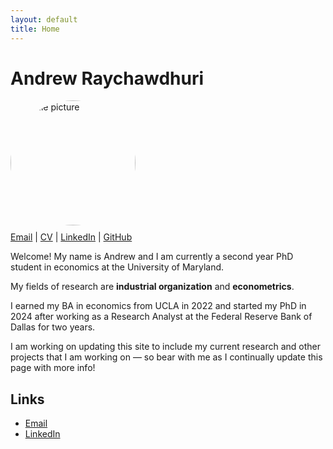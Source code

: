 ```yaml
---
layout: default
title: Home
---
```


# Andrew Raychawdhuri

<img src="/assets/img/prof.png" alt="Profile picture" width="200" style="border-radius:50%;">

<div style="margin-top:10px;">
  <a href="mailto:andrew.raychawdhuri@gmail.com">Email</a> |
  <a href="/files/cv.pdf">CV</a> |
  <a href="www.linkedin.com/in/andrew-raychawdhuri-3a2318182">LinkedIn</a> |
  <a href="https://github.com/andrewraychawdhuri">GitHub</a>
</div>

Welcome! My name is Andrew and I am currently a second year PhD student in economics at the University of Maryland.  

My fields of research are **industrial organization** and **econometrics**.  

I earned my BA in economics from UCLA in 2022 and started my PhD in 2024 after working as a Research Analyst at the Federal Reserve Bank of Dallas for two years.  

I am working on updating this site to include my current research and other projects that I am working on — so bear with me as I continually update this page with more info!

## Links
- [Email](mailto:andrew.raychawdhuri@gmail.com)
- [LinkedIn](www.linkedin.com/in/andrew-raychawdhuri-3a2318182) 
